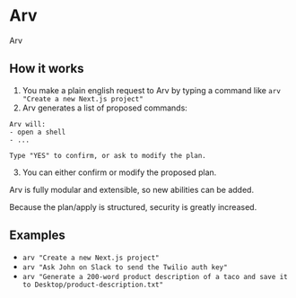 # Arv

Arv

## How it works

1. You make a plain english request to Arv by typing a command like `arv "Create a new Next.js project"`
2. Arv generates a list of proposed commands:

```
Arv will:
- open a shell
- ...

Type "YES" to confirm, or ask to modify the plan.
```

3. You can either confirm or modify the proposed plan.

Arv is fully modular and extensible, so new abilities can be added.

Because the plan/apply is structured, security is greatly increased.

## Examples

- `arv "Create a new Next.js project"`
- `arv "Ask John on Slack to send the Twilio auth key"`
- `arv "Generate a 200-word product description of a taco and save it to Desktop/product-description.txt"`
